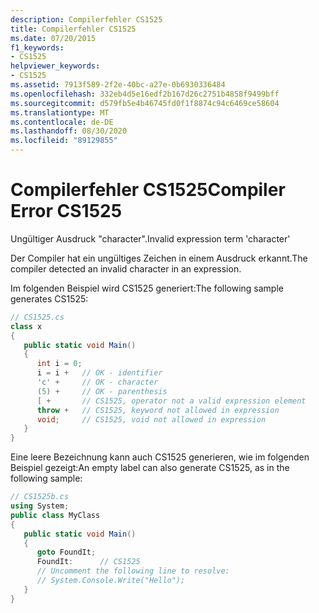```yaml
---
description: Compilerfehler CS1525
title: Compilerfehler CS1525
ms.date: 07/20/2015
f1_keywords:
- CS1525
helpviewer_keywords:
- CS1525
ms.assetid: 7913f589-2f2e-40bc-a27e-0b6930336484
ms.openlocfilehash: 332eb4d5e16edf2b167d26c2751b4858f9499bff
ms.sourcegitcommit: d579fb5e4b46745fd0f1f8874c94c6469ce58604
ms.translationtype: MT
ms.contentlocale: de-DE
ms.lasthandoff: 08/30/2020
ms.locfileid: "89129855"
---
```

# <a name="compiler-error-cs1525"></a><span data-ttu-id="50dbb-103">Compilerfehler CS1525</span><span class="sxs-lookup"><span data-stu-id="50dbb-103">Compiler Error CS1525</span></span>
<span data-ttu-id="50dbb-104">Ungültiger Ausdruck "character".</span><span class="sxs-lookup"><span data-stu-id="50dbb-104">Invalid expression term 'character'</span></span>  
  
 <span data-ttu-id="50dbb-105">Der Compiler hat ein ungültiges Zeichen in einem Ausdruck erkannt.</span><span class="sxs-lookup"><span data-stu-id="50dbb-105">The compiler detected an invalid character in an expression.</span></span>  
  
 <span data-ttu-id="50dbb-106">Im folgenden Beispiel wird CS1525 generiert:</span><span class="sxs-lookup"><span data-stu-id="50dbb-106">The following sample generates CS1525:</span></span>  
  
```csharp  
// CS1525.cs  
class x  
{  
   public static void Main()  
   {  
      int i = 0;  
      i = i +   // OK - identifier  
      'c' +     // OK - character  
      (5) +     // OK - parenthesis  
      [ +       // CS1525, operator not a valid expression element  
      throw +   // CS1525, keyword not allowed in expression  
      void;     // CS1525, void not allowed in expression  
   }  
}  
```  
  
 <span data-ttu-id="50dbb-107">Eine leere Bezeichnung kann auch CS1525 generieren, wie im folgenden Beispiel gezeigt:</span><span class="sxs-lookup"><span data-stu-id="50dbb-107">An empty label can also generate CS1525, as in the following sample:</span></span>  
  
```csharp  
// CS1525b.cs  
using System;  
public class MyClass  
{  
   public static void Main()  
   {  
      goto FoundIt;  
      FoundIt:      // CS1525  
      // Uncomment the following line to resolve:  
      // System.Console.Write("Hello");  
   }  
}  
```
